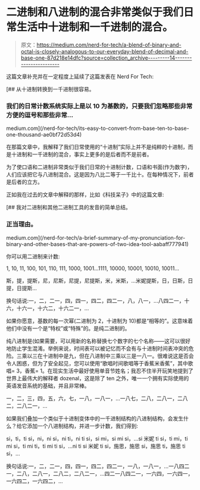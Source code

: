 # 二进制和八进制的混合非常类似于我们日常生活中十进制和一千进制的混合。

> 原文：<https://medium.com/nerd-for-tech/a-blend-of-binary-and-octal-is-closely-analogous-to-our-everyday-blend-of-decimal-and-base-one-87d218e14dfc?source=collection_archive---------14----------------------->

这篇文章补充并在一定程度上延续了这篇发表在 Nerd For Tech:

 [## 从十进制转换到一千进制很容易。

### 我们的日常计数系统实际上是以 10 为基数的，只要我们忽略那些非常方便的逗号和那些非常…

medium.com](/nerd-for-tech/its-easy-to-convert-from-base-ten-to-base-one-thousand-ae0bf72d53d4) 

在那篇文章中，我解释了我们日常使用的“十进制”实际上并不是纯粹的十进制，而是十进制和一千进制的混合，事实上更多的是后者而不是前者。

为了使口语和二进制非常类似于我们日常的十进制计数，口语和书面(作为数字)，人们应该把它与八进制混合。这是因为八比二等于一千比十。在每种情况下，前者是后者的立方。

正如我在过去的文章中解释的那样，比如《科技呆子》中的这篇文章:

 [## 我对二进制和其他二进制工具的发音的简单总结。

### 正当理由。

medium.com](/nerd-for-tech/a-brief-summary-of-my-pronunciation-for-binary-and-other-bases-that-are-powers-of-two-idea-tool-aabaff777941) 

你可以用二进制来计数:

1, 10, 11, 100, 101, 110, 111, 1000, 1001…1111, 10000, 10001, 10010, 10011…

斯，提，提斯，尼，尼斯，尼提，尼提斯，米，米斯，…米妮提斯，日，日斯，日提，日提斯…

换句话说:一，二，二一，四，四一，四二，四二一，八，八一，…八四二一，十六，十六一，十六二，十六二一，…

如果你愿意，基数的每一次幂(二进制为 2，十进制为 10)都是“相等的”。这意味着他们中没有一个是“特权”或“特殊”的。是纯二进制的。

纯八进制是(如果需要，可以用新的名称替换七个数字的七个名称——这可以很好地防止学生混淆。举例来说，时间表可以被记忆而不会有与十进制时间表冲突的危险。三乘以三在十进制中是九，但在八进制中三乘以三是一八一。很难说这是否会令人困惑，但为了安全起见，您可以使用“歌唱时间歌唱等于香蕉米香蕉”，其中歌唱= 3，香蕉= 1。在现实生活中最好使用单音节姓名；我忍不住半开玩笑地提到了世界上最伟大的解释者 dozenal，这是除了 ten 之外，唯一一个拥有实际使用的英语发音系统的基础，并且非常棒。

一，二，三，四，五，六，七，一八，一八一，…一八七，二八，二八一，二八二，二八二一，…

如果我们叠加一个类似于十进制变体中的一千进制结构的八进制结构，会发生什么？给它添加一个八进制结构，并进一步计数，我们得到:

si，ti，ti si，ni，ni si，ni ti，ni ti si，si mi，si mi si，…si 米妮 ti si，ti mi，ti mi si，ti mi ti，ti mi ti si，…ni ti si 米妮 ti si，施思，施思 si，施思 ti，施思 ti si，…

换句话说:一，二，二一，四，四一，四二，四二一，一八，一八一，…一八四二一，二八，二八一，二八二，二八二一，…四二一八四二一，一六四，一六四一，一六四二，一六四二，…